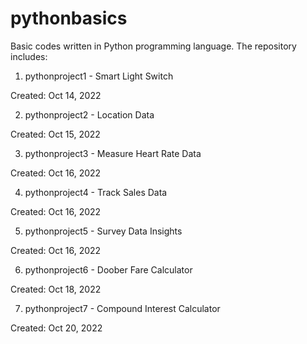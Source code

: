 # pythonbasics

Basic codes written in Python programming language. The repository includes:

1. pythonproject1 - Smart Light Switch

Created: Oct 14, 2022

2. pythonproject2 - Location Data

Created: Oct 15, 2022

3. pythonproject3 - Measure Heart Rate Data

Created: Oct 16, 2022

4. pythonproject4 - Track Sales Data

Created: Oct 16, 2022

5. pythonproject5 - Survey Data Insights

Created: Oct 16, 2022

6. pythonproject6 - Doober Fare Calculator

Created: Oct 18, 2022

7. pythonproject7 - Compound Interest Calculator

Created: Oct 20, 2022
